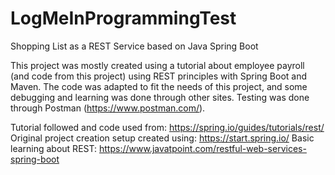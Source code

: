 # LogMeInProgrammingTest
Shopping List as a REST Service based on Java Spring Boot

This project was mostly created using a tutorial about employee payroll (and code from this project) using REST principles with Spring Boot and Maven.
The code was adapted to fit the needs of this project, and some debugging and learning was done through other sites.
Testing was done through Postman (https://www.postman.com/).

Tutorial followed and code used from: https://spring.io/guides/tutorials/rest/
Original project creation setup created using: https://start.spring.io/
Basic learning about REST: https://www.javatpoint.com/restful-web-services-spring-boot

